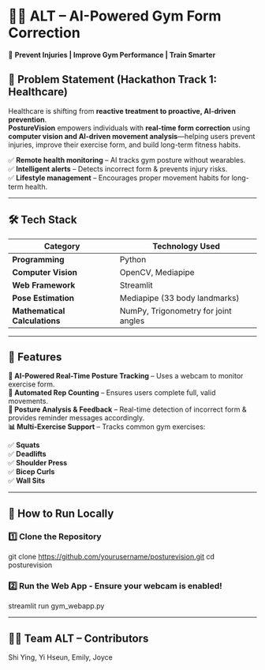 # 🏋️‍♂️ ALT – AI-Powered Gym Form Correction  

📌 **Prevent Injuries | Improve Gym Performance | Train Smarter**  

## 🚀 Problem Statement (Hackathon Track 1: Healthcare)  

Healthcare is shifting from **reactive treatment to proactive, AI-driven prevention**.  
**PostureVision** empowers individuals with **real-time form correction** using **computer vision and AI-driven movement analysis**—helping users prevent injuries, improve their exercise form, and build long-term fitness habits.  

✅ **Remote health monitoring** – AI tracks gym posture without wearables.  
✅ **Intelligent alerts** – Detects incorrect form & prevents injury risks.  
✅ **Lifestyle management** – Encourages proper movement habits for long-term health.  

---

## 🛠️ Tech Stack  

| **Category**           | **Technology Used**  |
|-----------------------|--------------------|
| **Programming**        | Python |
| **Computer Vision**    | OpenCV, Mediapipe |
| **Web Framework**      | Streamlit |
| **Pose Estimation**    | Mediapipe (33 body landmarks) |
| **Mathematical Calculations** | NumPy, Trigonometry for joint angles |

---

## 📌 Features  

**🎥 AI-Powered Real-Time Posture Tracking** – Uses a webcam to monitor exercise form.  
**🤖 Automated Rep Counting** – Ensures users complete full, valid movements.  
**📏 Posture Analysis & Feedback** – Real-time detection of incorrect form & provides reminder messages accordingly.  
**📊 Multi-Exercise Support** – Tracks common gym exercises:  

✅ **Squats**  
✅ **Deadlifts**  
✅ **Shoulder Press**  
✅ **Bicep Curls**  
✅ **Wall Sits**  

---

## 🚀 How to Run Locally  

### 1️⃣ Clone the Repository  
  git clone https://github.com/yourusername/posturevision.git
  cd posturevision

### 2️⃣ Run the Web App - Ensure your webcam is enabled!
  streamlit run gym_webapp.py

---

## 👩‍💻 Team ALT – Contributors  

Shi Ying, Yi Hseun, Emily, Joyce

